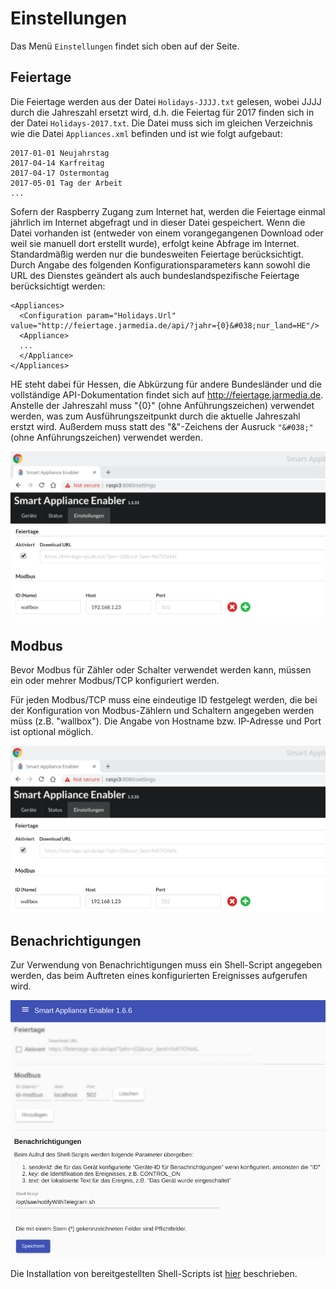 # Einstellungen
Das Menü ```Einstellungen``` findet sich oben auf der Seite.

## Feiertage

Die Feiertage werden aus der Datei ```Holidays-JJJJ.txt``` gelesen, wobei JJJJ durch die Jahreszahl ersetzt wird, d.h. die Feiertag für 2017 finden sich in der Datei ```Holidays-2017.txt```. Die Datei muss sich im gleichen Verzeichnis wie die Datei ```Appliances.xml``` befinden und ist wie folgt aufgebaut:
```
2017-01-01 Neujahrstag
2017-04-14 Karfreitag
2017-04-17 Ostermontag
2017-05-01 Tag der Arbeit
...
```
Sofern der Raspberry Zugang zum Internet hat, werden die Feiertage einmal jährlich im Internet abgefragt und in dieser Datei gespeichert. Wenn die Datei vorhanden ist (entweder von einem vorangegangenen Download oder weil sie manuell dort erstellt wurde), erfolgt keine Abfrage im Internet. Standardmäßig werden nur die bundesweiten Feiertage berücksichtigt. Durch Angabe des folgenden Konfigurationsparameters kann sowohl die URL des Dienstes geändert als auch bundeslandspezifische Feiertage berücksichtigt werden:
```
<Appliances>
  <Configuration param="Holidays.Url" value="http://feiertage.jarmedia.de/api/?jahr={0}&#038;nur_land=HE"/>
  <Appliance>
  ...
  </Appliance>
</Appliances>
```
HE steht dabei für Hessen, die Abkürzung für andere Bundesländer und die vollständige API-Dokumentation findet sich auf http://feiertage.jarmedia.de. Anstelle der Jahreszahl muss "{0}" (ohne Anführungszeichen) verwendet werden, was zum Ausführungszeitpunkt durch die aktuelle Jahreszahl erstzt wird. Außerdem muss statt des "&"-Zeichens der Ausruck ```"&#038;"```  (ohne Anführungszeichen) verwendet werden.

![Einstellungen Feiertage](../pics/fe/SettingsFeiertage.png)

## Modbus
Bevor Modbus für Zähler oder Schalter verwendet werden kann, müssen ein oder mehrer Modbus/TCP konfiguriert werden.

Für jeden Modbus/TCP muss eine eindeutige ID festgelegt werden, die bei der Konfiguration von Modbus-Zählern und Schaltern angegeben werden müss (z.B. "wallbox").
Die Angabe von Hostname bzw. IP-Adresse und Port ist optional möglich.

![Einstellungen Modbus](../pics/fe/SettingsModbus.png)

## Benachrichtigungen
Zur Verwendung von Benachrichtigungen muss ein Shell-Script angegeben werden, das beim Auftreten eines konfigurierten Ereignisses aufgerufen wird.

![Einstellungen Modbus](../pics/fe/SettingsNotifications.png)

Die Installation von bereitgestellten Shell-Scripts ist [hier](Installation_DE.md#Benachrichtigungen) beschrieben.

